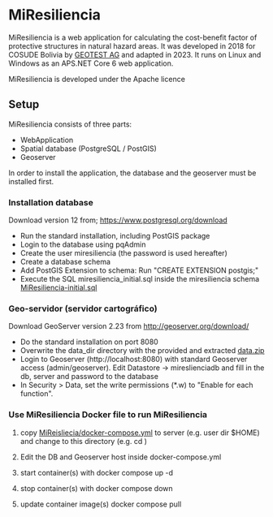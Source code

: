 # MiResiliencia

MiResiliencia is a web application for calculating the cost-benefit factor of protective structures in natural hazard areas. It was developed in 2018 for COSUDE Bolivia by [GEOTEST AG](https://www.geotest.ch) and adapted in 2023. It runs on Linux and Windows as an APS.NET Core 6 web application.

MiResiliencia is developed under the Apache licence


## Setup

MiResiliencia consists of three parts:
- WebApplication
- Spatial database (PostgreSQL / PostGIS)
- Geoserver

In order to install the application, the database and the geoserver must be installed first.

### Installation database

Download version 12 from; https://www.postgresql.org/download
- Run the standard installation, including PostGIS package
- Login to the database using pqAdmin
- Create the user miresiliencia (the password is used hereafter)
- Create a database schema
- Add PostGIS Extension to schema: Run "CREATE EXTENSION postgis;"
- Execute the SQL miresiliencia_initial.sql inside the miresiliencia schema [MiResiliencia-initial.sql](https://github.com/GEOTEST-AG/MiResiliencia/blob/master/Setup/miresiliencia-initial.sql)

### Geo-servidor (servidor cartográfico)

Download GeoServer version 2.23 from http://geoserver.org/download/
- Do the standard installation on port 8080
- Overwrite the data_dir directory with the provided and extracted [data.zip](https://github.com/GEOTEST-AG/MiResiliencia/blob/master/Setup/data.zip)
- Login to Geoserver (http://localhost:8080) with standard Geoserver access (admin/geoserver). Edit Datastore -> mireslienciadb and fill in the db, server and password to the database
- In Security > Data, set the write permissions (*.w) to "Enable for each function".

### Use MiResiliencia Docker file to run MiResiliencia

1. copy [MiReisliecia/docker-compose.yml](https://github.com/GEOTEST-AG/MiResiliencia/docker-compose.yml) to server (e.g. user dir  $HOME) and change to this directory (e.g. cd )
2. Edit the DB and Geoserver host inside docker-compose.yml

3. start container(s) with
		docker compose up -d 

4. stop container(s) with 
		docker compose down

5. update container image(s)
		docker compose pull
